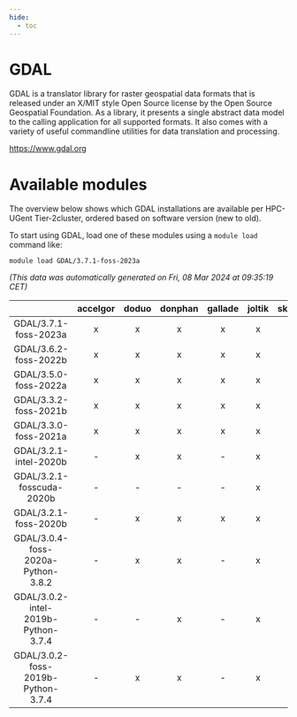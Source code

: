```yaml
---
hide:
  - toc
---
```


GDAL
====


GDAL is a translator library for raster geospatial data formats that is released under an X/MIT style Open Source license by the Open Source Geospatial Foundation. As a library, it presents a single abstract data model to the calling application for all supported formats. It also comes with a variety of useful commandline utilities for data translation and processing.

https://www.gdal.org
# Available modules


The overview below shows which GDAL installations are available per HPC-UGent Tier-2cluster, ordered based on software version (new to old).

To start using GDAL, load one of these modules using a `module load` command like:

```shell
module load GDAL/3.7.1-foss-2023a
```

*(This data was automatically generated on Fri, 08 Mar 2024 at 09:35:19 CET)*  

| |accelgor|doduo|donphan|gallade|joltik|skitty|
| :---: | :---: | :---: | :---: | :---: | :---: | :---: |
|GDAL/3.7.1-foss-2023a|x|x|x|x|x|x|
|GDAL/3.6.2-foss-2022b|x|x|x|x|x|x|
|GDAL/3.5.0-foss-2022a|x|x|x|x|x|x|
|GDAL/3.3.2-foss-2021b|x|x|x|x|x|x|
|GDAL/3.3.0-foss-2021a|x|x|x|x|x|x|
|GDAL/3.2.1-intel-2020b|-|x|x|-|x|x|
|GDAL/3.2.1-fosscuda-2020b|-|-|-|-|x|-|
|GDAL/3.2.1-foss-2020b|-|x|x|x|x|x|
|GDAL/3.0.4-foss-2020a-Python-3.8.2|-|x|x|-|x|x|
|GDAL/3.0.2-intel-2019b-Python-3.7.4|-|-|x|-|x|x|
|GDAL/3.0.2-foss-2019b-Python-3.7.4|-|x|x|-|x|x|
